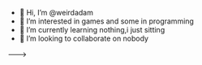 - 👋 Hi, I’m @weirdadam
- 👀 I’m interested in games and some in programming
- 🌱 I’m currently learning nothing,i just sitting 
- 💞️ I’m looking to collaborate on nobody


--->
